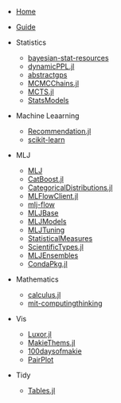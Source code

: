 <!-- docs/_sidebar.md -->

* [Home](/)
* [Guide](guide.md)

* Statistics
  * [bayesian-stat-resources](./content/bayesian-stat-resources.md)
  * [dynamicPPL.jl](./content/dynamicPPL.jl.md)
  * [abstractgps](./content/abstractgps.md)
  * [MCMCChains.jl](./content/MCMCChains.jl.md)
  * [MCTS.jl](./content/MCTS.jl.md)
  * [StatsModels](./content/StatsModels.md)
* Machine Leaarning
  * [Recommendation.jl](./content/Recommendation.jl.md)
  * [scikit-learn](./content/scikit-learn.md)
* MLJ 
  * [MLJ](./content/mlj.md)
  * [CatBoost.jl](./content/mlj/CatBoost.jl.md)
  * [CategoricalDistributions.jl](./content/mlj/CategoricalDistributions.jl.md)
  * [MLFlowClient.jl](./content/mlj/MLFlowClient.jl.md)
  * [mlj-flow](./content/mlj/mlj-flow.md)
  * [MLJBase](./content/mlj/MLJBase.md)
  * [MLJModels](./content/mlj/MLJModels.md) 
  * [MLJTuning](./content/mlj/MLJTuning.md)
  * [StatisticalMeasures](./content/mlj/StatisticalMeasures.md)
  * [ScientificTypes.jl](./content/mlj/ScientificTypesjl.md)
  * [MLJEnsembles](./content/mlj/MLJEnsembles.jl.md)
  * [CondaPkg.jl](./content/CondaPkg.jl.md)
* Mathematics
  * [calculus.jl](./content/calculus.jl.md)
  * [mit-computingthinking](./content/mit-computingthinking.md)

* Vis
  * [Luxor.jl](./content/Luxor.jl.md)
  * [MakieThems.jl](./content/MakieThemes.jl.md)
  * [100daysofmakie](./content/100daysOfMakie.md)
  * [PairPlot](./content/PairPlots.jl.md)
* Tidy 
  * [Tables.jl](./content/Tables.jl.md)
